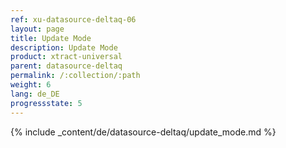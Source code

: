 ```yaml
---
ref: xu-datasource-deltaq-06
layout: page
title: Update Mode
description: Update Mode
product: xtract-universal
parent: datasource-deltaq
permalink: /:collection/:path
weight: 6
lang: de_DE
progressstate: 5
---
```

{% include _content/de/datasource-deltaq/update_mode.md %}
